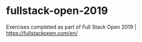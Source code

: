 # fullstack-open-2019
Exercises completed as part of Full Stack Open 2019 | https://fullstackopen.com/en/

